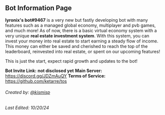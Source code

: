 ## Bot Information Page

**lyronix's bot#9467** is a very new but fastly developing bot with many features such as a managed global economy, multiplayer and pvb games, and much more! As of  now, there is a basic virtual economy system with a very unique **real estate investment system**. With this system, you can invest your money into real estate to start earning a steady flow of income. This money can either be saved and cherished to reach the top of the leaderboard, reinvested into real estate, or spent on our upcoming features! 

This is just the start, expect rapid growth and updates to the bot!

**Bot Invite Link:** __**not disclosed yet**__
**Main Server:** https://discord.gg/JDZmAuQY
**Terms of Service:** https://github.com/ketarre/tos


###### Created by: [@kismisp](https://discordapp.com/users/1206865169846632450) 
###### Last Edited: 10/20/24
